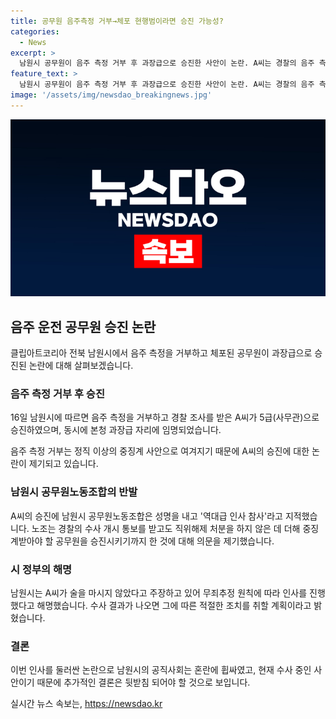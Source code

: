 ```yaml
---
title: 공무원 음주측정 거부→체포 현행범이라면 승진 가능성?
categories:
  - News
excerpt: >
  남원시 공무원이 음주 측정 거부 후 과장급으로 승진한 사안이 논란. A씨는 경찰의 음주 측정 요구를 거부한 뒤 과장급 자리에 올라섰으나, 노조는 역대급 인사 참사라고 비판. 남원시는 A씨가 술을 마시지 않았다고 주장하며 무죄추정 원칙에 따라 인사를 했다고 주장하고 있음. 그러나 사회적 비판은 지속 중. A씨의 수사 결과에 따라 적절한 조치를 취할 방침이라고 강조함.
feature_text: >
  남원시 공무원이 음주 측정 거부 후 과장급으로 승진한 사안이 논란. A씨는 경찰의 음주 측정 요구를 거부한 뒤 과장급 자리에 올라섰으나, 노조는 역대급 인사 참사라고 비판. 남원시는 A씨가 술을 마시지 않았다고 주장하며 무죄추정 원칙에 따라 인사를 했다고 주장하고 있음. 그러나 사회적 비판은 지속 중. A씨의 수사 결과에 따라 적절한 조치를 취할 방침이라고 강조함.
image: '/assets/img/newsdao_breakingnews.jpg'
---
```


<p><img src="/assets/img/newsdao_breakingnews.jpg" alt="pcversion 속보" /></p>

<h2 data-ke-size="size26">음주 운전 공무원 승진 논란</h2>

<p data-ke-size="size16">클립아트코리아 전북 남원시에서 음주 측정을 거부하고 체포된 공무원이 과장급으로 승진된 논란에 대해 살펴보겠습니다.</p>

<h3>음주 측정 거부 후 승진</h3>

<p data-ke-size="size16">16일 남원시에 따르면 음주 측정을 거부하고 경찰 조사를 받은 A씨가 5급(사무관)으로 승진하였으며, 동시에 본청 과장급 자리에 임명되었습니다.</p>

<p data-ke-size="size16">음주 측정 거부는 정직 이상의 중징계 사안으로 여겨지기 때문에 A씨의 승진에 대한 논란이 제기되고 있습니다.</p>

<h3>남원시 공무원노동조합의 반발</h3>

<p data-ke-size="size16">A씨의 승진에 남원시 공무원노동조합은 성명을 내고 '역대급 인사 참사'라고 지적했습니다. 노조는 경찰의 수사 개시 통보를 받고도 직위해제 처분을 하지 않은 데 더해 중징계받아야 할 공무원을 승진시키기까지 한 것에 대해 의문을 제기했습니다.</p>

<h3>시 정부의 해명</h3>

<p data-ke-size="size16">남원시는 A씨가 술을 마시지 않았다고 주장하고 있어 무죄추정 원칙에 따라 인사를 진행했다고 해명했습니다. 수사 결과가 나오면 그에 따른 적절한 조치를 취할 계획이라고 밝혔습니다.</p>

<h3>결론</h3>

<p data-ke-size="size16">이번 인사를 둘러싼 논란으로 남원시의 공직사회는 혼란에 휩싸였고, 현재 수사 중인 사안이기 때문에 추가적인 결론은 뒷받침 되어야 할 것으로 보입니다.</p>
실시간 뉴스 속보는, <a href="https://newsdao.kr" rel="dofollow">https://newsdao.kr</a>


